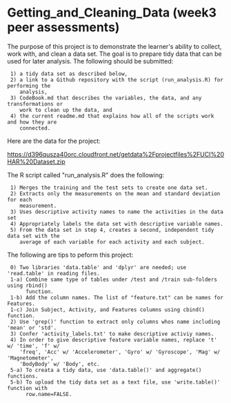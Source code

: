# Getting_and_Cleaning_Data (week3 peer assessments)

The purpose of this project is to demonstrate the learner's ability to collect, work with, 
and clean a data set. The goal is to prepare tidy data that can be used for later analysis. 
The following should be submitted: 

     1) a tidy data set as described below,
     2) a link to a Github repository with the script (run_analysis.R) for performing the 
        analysis,
     3) CodeBook.md that describes the variables, the data, and any transformations or 
        work to clean up the data, and
     4) the current readme.md that explains how all of the scripts work and how they are 
        connected. 

Here are the data for the project:

  https://d396qusza40orc.cloudfront.net/getdata%2Fprojectfiles%2FUCI%20HAR%20Dataset.zip

The R script called "run_analysis.R" does the following:

     1) Merges the training and the test sets to create one data set.
     2) Extracts only the measurements on the mean and standard deviation for each 
        measurement.
     3) Uses descriptive activity names to name the activities in the data set
     4) Appropriately labels the data set with descriptive variable names.
     5) From the data set in step 4, creates a second, independent tidy data set with the 
        average of each variable for each activity and each subject.

The following are tips to peform this project:

     0) Two libraries 'data.table' and 'dplyr' are needed; use 'read.table' in reading files.
     1-a) Combine same type of tables under /test and /train sub-folders using rbind() 
          function.
     1-b) Add the column names. The list of "feature.txt" can be names for Features.
     1-c) Join Subject, Activity, and Features columns using cbind() function.
     2) Use 'grep()' function to extract only columns whos name including 'mean' or 'std'.
     3) Confer 'activity_labels.txt' to make descriptive activiy names.
     4) In order to give descriptive feature variable names, replace 't' w/ 'time', 'f' w/ 
        'freq', 'Acc' w/ 'Accelerometer', 'Gyro' w/ 'Gyroscope', 'Mag' w/ 'Magnetometer', 
        'BodyBody' w/ 'Body', etc.
     5-a) To creata a tidy data, use 'data.table()' and aggregate() functions.
     5-b) To upload the tidy data set as a text file, use 'write.table()' function with 
          row.name=FALSE.
